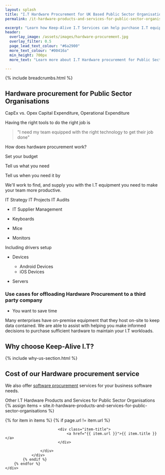 ```yaml
---
layout: splash
title: "I.T Hardware Procurement for UK Based Public Sector Organisations"
permalink: /it-hardware-products-and-services-for-public-sector-organisations/it-hardware-procurement

excerpt: "Learn how Keep-Alive I.T Services can help purchase I.T equipment that's appropriate for your public sector organisation with our I.T hardware procurement service."
header:
  overlay_image: /assets/images/hardware-procurement.jpg
  overlay_filter: 0.5 
  page_lead_text_colour: "#6a2900"
  more_text_colour: "#00416a"
  min_height: 700px
  more_text: "Learn more about I.T Hardware procurement for Public Sector Organisations"

---
```


{% include breadcrumbs.html %}

## <i class="fas fa-microchip page-title-icon" aria-hidden="true"></i> Hardware procurement for Public Sector Organisations

CapEx vs. Opex
Capital Expenditure, Operational Expenditure

Having the right tools to do the right job is 

> "I need my team equipped with the right technology to get their job done"

How does hardware procurement work?

Set your budget

Tell us what you need

Tell us when you need it by

We'll work to find, and supply you with the I.T equipment you need to make your team more productive.

IT Strategy
IT Projects
IT Audits

- IT Supplier Management


- Keyboards
- Mice
- Monitors

Including drivers setup

- Devices
    - Android Devices
    - iOS Devices

- Servers


### Use cases for offloading Hardware Procurement to a third party company
- You want to save time 


Many enterprises have on-premise equipment that they host on-site to keep data contained. We are able to assist with helping you make informed decisions to purchase sufficient hardware to maintain your I.T workloads.

## Why choose Keep-Alive I.T?
{% include why-us-section.html %}


## Cost of our Hardware procurement service


We also offer <a href="/">software procurement</a> services for your business software needs.



Other I.T Hardware Products and Services for Public Sector Organisations
{% assign items = site.it-hardware-products-and-services-for-public-sector-organisations %}

<section>
    <div class="row">
        {% for item in items %}
            {% if page.url != item.url %}
                <div class="col-xs-12 col-sm-6 col-md-4 reason-container">
                    <div class="reason-item">
                        
                            <div class="item-title">
                                <a href="{{ item.url }}">{{ item.title }}</a>
                            </div>
                        
                    </div>
                </div>
            {% endif %}
        {% endfor %}
    </div>
</section>
